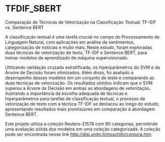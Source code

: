 # TFDIF_SBERT

Comparação de Técnicas de Vetorização na Classificação Textual: TF-IDF vs. Sentence BERT

A classificação textual é uma tarefa crucial no campo do Processamento de Linguagem Natural, com aplicações em análise de sentimentos, categorização de notícias e muito mais. Neste estudo, foram exploradas duas técnicas de vetorização de texto, TF-IDF e Sentence BERT, para treinar modelos de aprendizado de máquina supervisionado. 

Utilizando validação cruzada estratificada, os hiperparâmetros do SVM e da Árvore de Decisão foram otimizados. Além disso, foi avaliado o desempenho desses modelos em um conjunto de teste e comparando as duas técnicas de vetorização. Os resultados obtidos indicam que o SVM superou a Árvore de Decisão em ambas as abordagens de vetorização, ilustrando a importância da escolha adequada de técnicas e hiperparâmetros para tarefas de classificação textual, o processo de vetorização de texto com a técnica TF-IDF se destacou ao longo do estudo, apresentando resultados mais promissores em comparação à abordagem Sentence BERT. 

Este projeto utiliza a coleção Reuters-21578 com 90 categorias, permitindo uma avaliação sólida dos modelos em uma coleção categorizada. A coleção pode ser encontrada nesse link http://disi.unitn.it/moschitti/corpora.htm
